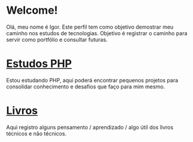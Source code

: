 # Welcome!

Olá, meu nome é Igor.
Este perfil tem como objetivo demostrar meu caminho nos estudos de tecnologias. Objetivo é registrar o caminho para servir como portfólio e consultar futuras.


# [Estudos PHP](https://github.com/igor-exception/PHP_Studies)

Estou estudando PHP, aqui poderá encontrar pequenos projetos para consolidar conhecimento e desafios que faço para mim mesmo.


# [Livros](https://github.com/igor-exception/Books)

Aqui registro alguns pensamento / aprendizado / algo útil dos livros técnicos e não técnicos.
